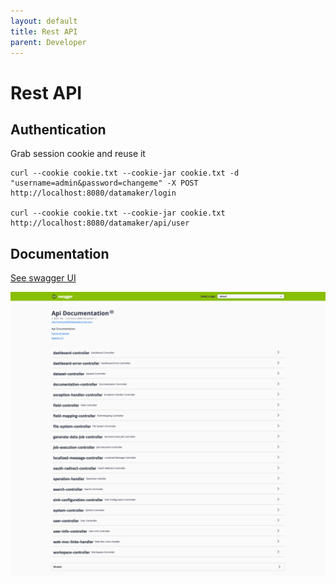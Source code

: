 ```yaml
---
layout: default
title: Rest API
parent: Developer
---
```


# Rest API

## Authentication
Grab session cookie and reuse it
    
    curl --cookie cookie.txt --cookie-jar cookie.txt -d "username=admin&password=changeme" -X POST http://localhost:8080/datamaker/login

    curl --cookie cookie.txt --cookie-jar cookie.txt http://localhost:8080/datamaker/api/user

## Documentation

[See swagger UI](/datamaker/swagger-ui.html)

![alt text](../assets/img/Rest-API.png "Rest Docs")
